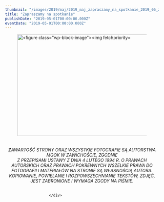 ```yaml
---
thumbnail: "/images/2019/maj/2019_maj_zapraszamy_na_spotkanie_2019_05_zapraszamy_na_spotkanie_plakat-jan-karpiel-bułeckastr.jpg"
title: "Zapraszamy na spotkanie"
publishDate: "2019-05-01T00:00:00.000Z"
eventDate: "2019-05-01T00:00:00.000Z"
---
```


<div class="entry-content">
							
							
<figure class="wp-block-image"><img fetchpriority="high" decoding="async" width="800" height="333" src="/images/2019/maj/2019_maj_zapraszamy_na_spotkanie_2019_05_zapraszamy_na_spotkanie_plakat-jan-karpiel-bułeckastr.jpg" alt="<figure class=&quot;wp-block-image&quot;><img fetchpriority=" high"="" class="&quot;wp-image-6561&quot;/></figure>&quot;" srcset="/images/2019/maj/2019_maj_zapraszamy_na_spotkanie_2019_05_zapraszamy_na_spotkanie_plakat-jan-karpiel-bułeckastr.jpg 800w, /images/2019/maj/plakat-jan-karpiel-bułeckastr-300x125.jpg 300w, /images/2019/maj/plakat-jan-karpiel-bułeckastr-768x320.jpg 768w" sizes="(max-width: 800px) 100vw, 800px"></figure>



<h6 class="wp-block-heading" style="text-align:center"> <br><strong>Z</strong><em>AWARTOŚĆ STRONY ORAZ WSZYSTKIE FOTOGRAFIE SĄ AUTORSTWA MGOK W ZAWICHOŚCIE, ZGODNIE</em><br><em>Z PRZEPISAMI USTAWY Z DNIA 4 LUTEGO 1994 R. O PRAWACH AUTORSKICH ORAZ PRAWACH POKREWNYCH WSZELKIE PRAWA DO FOTOGRAFII I MATERIAŁÓW NA STRONIE SĄ WŁASNOŚCIĄ AUTORA. KOPIOWANIE, POWIELANIE I ROZPOWSZECHNIANIE TEKSTÓW, ZDJĘĆ, JEST ZABRONIONE I WYMAGA ZGODY NA PIŚMIE.</em> </h6>
						
						</div>
